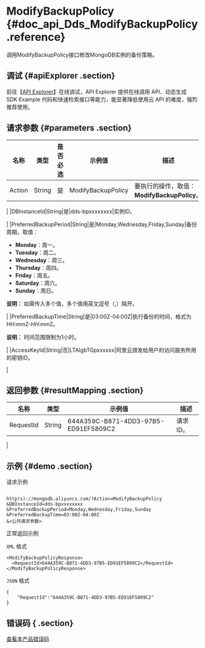# ModifyBackupPolicy {#doc_api_Dds_ModifyBackupPolicy .reference}

调用ModifyBackupPolicy接口修改MongoDB实例的备份策略。

## 调试 {#apiExplorer .section}

前往【[API Explorer](https://api.aliyun.com/#product=Dds&api=ModifyBackupPolicy)】在线调试，API Explorer 提供在线调用 API、动态生成 SDK Example 代码和快速检索接口等能力，能显著降低使用云 API 的难度，强烈推荐使用。

## 请求参数 {#parameters .section}

|名称|类型|是否必选|示例值|描述|
|--|--|----|---|--|
|Action|String|是|ModifyBackupPolicy|要执行的操作，取值：**ModifyBackupPolicy**。

 |
|DBInstanceId|String|是|dds-bpxxxxxxxx|实例ID。

 |
|PreferredBackupPeriod|String|是|Monday,Wednesday,Friday,Sunday|备份周期，取值：

 -   **Monday**：周一。
-   **Tuesday**：周二。
-   **Wednesday**：周三。
-   **Thursday**：周四。
-   **Friday**：周五。
-   **Saturday**：周六。
-   **Sunday**：周日。

 **说明：** 如需传入多个值，多个值用英文逗号（,）隔开。

 |
|PreferredBackupTime|String|是|03:00Z-04:00Z|执行备份的时间，格式为*HH:mm*Z-*HH:mm*Z。

 **说明：** 时间范围限制为1小时。

 |
|AccessKeyId|String|否|LTAIgbTGpxxxxxx|阿里云颁发给用户的访问服务所用的密钥ID。

 |

## 返回参数 {#resultMapping .section}

|名称|类型|示例值|描述|
|--|--|---|--|
|RequestId|String|644A359C-B871-4DD3-97B5-ED91EF5809C2|请求ID。

 |

## 示例 {#demo .section}

请求示例

``` {#request_demo}

http(s)://mongodb.aliyuncs.com/?Action=ModifyBackupPolicy
&DBInstanceId=dds-bpxxxxxxxx
&PreferredBackupPeriod=Monday,Wednesday,Friday,Sunday
&PreferredBackupTime=03:00Z-04:00Z
&<公共请求参数>

```

正常返回示例

`XML` 格式

``` {#xml_return_success_demo}
<ModifyBackupPolicyResponse>
  <RequestId>644A359C-B871-4DD3-97B5-ED91EF5809C2</RequestId>
</ModifyBackupPolicyResponse>

```

`JSON` 格式

``` {#json_return_success_demo}
{
	"RequestId":"644A359C-B871-4DD3-97B5-ED91EF5809C2"
}
```

## 错误码 { .section}

[查看本产品错误码](https://error-center.aliyun.com/status/product/Dds)

